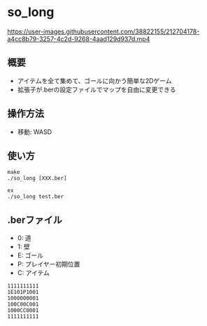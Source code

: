 # so_long
https://user-images.githubusercontent.com/38822155/212704178-a4cc8b79-3257-4c2d-9268-4aad129d937d.mp4

## 概要
- アイテムを全て集めて、ゴールに向かう簡単な2Dゲーム
- 拡張子が.berの設定ファイルでマップを自由に変更できる

## 操作方法
- 移動: WASD

## 使い方
```
make
./so_long [XXX.ber]

ex
./so_long test.ber
```
## .berファイル
- 0: 道
- 1: 壁
- E: ゴール
- P: プレイヤー初期位置
- C: アイテム

```test.ber
1111111111
1E101P1001
1000000001
100C00C001
1000CC0001
1111111111
```
